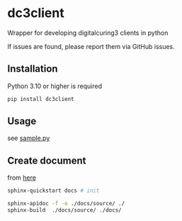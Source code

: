 # dc3client

Wrapper for developing digitalcuring3 clients in python

If issues are found, please report them via GitHub issues.

## Installation

Python 3.10 or higher is required
```bash
pip install dc3client
```

## Usage

see [sample.py](./sample.py)

## Create document

from [here](https://zero-cheese.com/12248/)
```sh
sphinx-quickstart docs # init
```
```sh
sphinx-apidoc -f -o ./docs/source/ ./
sphinx-build  ./docs/source/ ./docs/
```